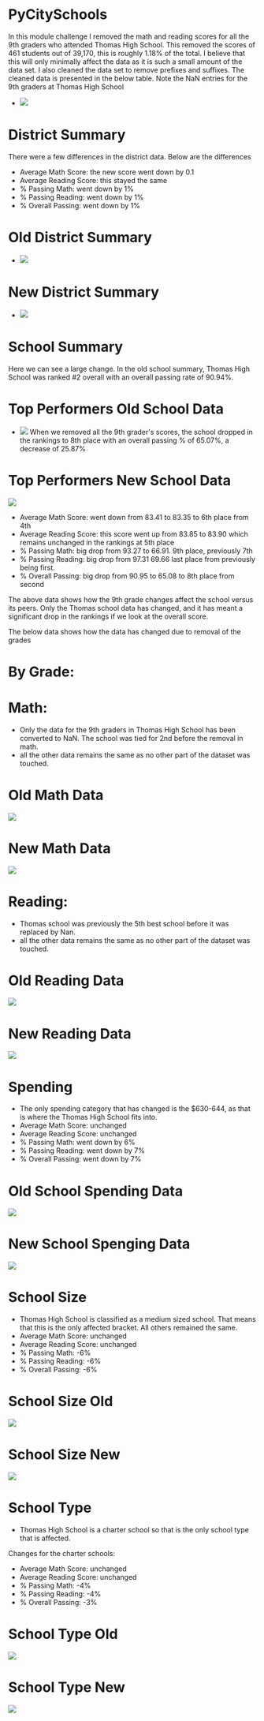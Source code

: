 # PyCitySchools
In this module challenge I removed the math and reading scores for all the 9th graders who attended Thomas High School. This removed the scores of 461 students out of 39,170, this is roughly 1.18% of the total. I believe that this will only minimally affect the data as it is such a small amount of the data set. I also cleaned the data set to remove prefixes and suffixes. The cleaned data is presented in the below table. Note the NaN entries for the 9th graders at Thomas High School 
- ![](School_District_Analysis/png_files_for_readme/student_data_df.png)

# District Summary
There were a few differences in the district data. Below are the differences
- Average Math Score: the new score went down by 0.1
- Average Reading Score: this stayed the same
- % Passing Math: went down by 1%
- % Passing Reading: went down by 1%
- % Overall Passing: went down by 1%
    
# Old District Summary
- ![](School_District_Analysis/png_files_for_readme/old_district_summary.png)  

# New District Summary
- ![](School_District_Analysis/png_files_for_readme/new_district_summary.png)

# School Summary
Here we can see a large change. In the old school summary, Thomas High School was ranked #2 overall with an overall passing rate of 90.94%. 
# Top Performers Old School Data
- ![](School_District_Analysis/png_files_for_readme/high_perf_old.png)
When we removed all the 9th grader's scores, the school dropped in the rankings to 8th place with an overall passing % of 65.07%, a decrease of 25.87% 
# Top Performers New School Data
![](School_District_Analysis/png_files_for_readme/high_perf_new.png)

- Average Math Score: went down from 83.41 to 83.35 to 6th place from 4th
- Average Reading Score: this score went up from 83.85 to 83.90 which remains unchanged in the rankings at 5th place
- % Passing Math: big drop from 93.27 to 66.91. 9th place, previously 7th
- % Passing Reading: big drop from 97.31 69.66 last place from previously being first. 
- % Overall Passing: big drop from 90.95 to 65.08 to 8th place from second

The above data shows how the 9th grade changes affect the school versus its peers. Only the Thomas school data has changed, and it has meant a significant drop in the rankings if we look at the overall score.

The below data shows how the data has changed due to removal of the grades

# By Grade:
# Math:
- Only the data for the 9th graders in Thomas High School has been converted to NaN. The school was tied for 2nd before the removal in math.
- all the other data remains the same as no other part of the dataset was touched.
# Old Math Data
![](School_District_Analysis/png_files_for_readme/math_grade_old.png)
# New Math Data
![](School_District_Analysis/png_files_for_readme/math_grade_new.png)

# Reading:
- Thomas school was previously the 5th best school before it was replaced by Nan.
- all the other data remains the same as no other part of the dataset was touched.
# Old Reading Data
![](School_District_Analysis/png_files_for_readme/reading_grade_old.png)
# New Reading Data
![](School_District_Analysis/png_files_for_readme/reading_grade_new.png)

# Spending
- The only spending category that has changed is the $630-644, as that is where the Thomas High School fits into. 
- Average Math Score: unchanged
- Average Reading Score: unchanged
- % Passing Math: went down by 6%
- % Passing Reading: went down by 7%
- % Overall Passing: went down by 7%

# Old School Spending Data
![](School_District_Analysis/png_files_for_readme/school_spending_old.png)
# New School Spenging Data
![](School_District_Analysis/png_files_for_readme/school_spending_new.png)

# School Size
- Thomas High School is classified as a medium sized school. That means that this is the only affected bracket. All others remained the same.
- Average Math Score: unchanged
- Average Reading Score: unchanged
- % Passing Math: -6%
- % Passing Reading: -6%
- % Overall Passing: -6%

# School Size Old
![](School_District_Analysis/png_files_for_readme/school_size_old.png)
# School Size New
![](School_District_Analysis/png_files_for_readme/school_size_new.png)

# School Type
- Thomas High School is a charter school so that is the only school type that is affected.

Changes for the charter schools:
- Average Math Score: unchanged
- Average Reading Score: unchanged
- % Passing Math: -4%
- % Passing Reading: -4%
- % Overall Passing: -3%

# School Type Old
![](School_District_Analysis/png_files_for_readme/school_type_old.png)
# School Type New
![](School_District_Analysis/png_files_for_readme/school_type_new.png)


